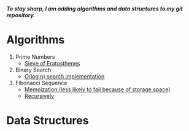 ##### _To stay sharp, I am adding algorithms and data structures to my git repository._

# Algorithms

1. Prime Numbers
   - <a href="https://github.com/IBatsios/Algorithms/blob/master/Algorithms/eratosthenes.js">Sieve of Eratosthenes</a>
2. Binary Search
   - <a href="https://github.com/IBatsios/Algorithms/blob/master/Algorithms/binarysearch.js">O(log n) search implementation</a>
3. Fibonacci Sequence
   - <a href="https://github.com/IBatsios/Algorithms/blob/master/Algorithms/fibonaccimemoization.js">Memoization (less likely to fail because of storage space)</a>
   - <a href="https://github.com/IBatsios/Algorithms/blob/master/Algorithms/fibonaccirecursively.js">Recursively</a>

# Data Structures
